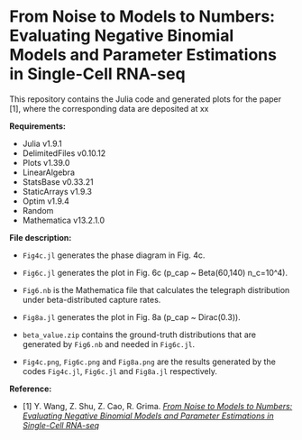 # From Noise to Models to Numbers: Evaluating Negative Binomial Models and Parameter Estimations in Single-Cell RNA-seq

This repository contains the Julia code and generated plots for the paper [1], where the corresponding data are deposited at xx

**Requirements:**

- Julia v1.9.1
- DelimitedFiles v0.10.12
- Plots v1.39.0
- LinearAlgebra
- StatsBase v0.33.21
- StaticArrays v1.9.3
- Optim v1.9.4
- Random
- Mathematica v13.2.1.0

**File description:**

- `Fig4c.jl` generates the phase diagram in Fig. 4c.
- `Fig6c.jl` generates the plot in Fig. 6c (p_cap ~ Beta(60,140) n_c=10^4).
- `Fig6.nb` is the Mathematica file that calculates the telegraph distribution under beta-distributed capture rates.
- `Fig8a.jl` generates the plot in Fig. 8a (p_cap ~ Dirac(0.3)).
- `beta_value.zip` contains the ground-truth distributions that are generated by `Fig6.nb` and needed in `Fig6c.jl`.

- `Fig4c.png`, `Fig6c.png` and `Fig8a.png` are the results generated by the codes  `Fig4c.jl`, `Fig6c.jl` and `Fig8a.jl` respectively.

**Reference:**

- [1] Y. Wang, Z. Shu, Z. Cao, R. Grima. [*From Noise to Models to Numbers: Evaluating Negative Binomial Models and Parameter Estimations in Single-Cell RNA-seq*](https://www.biorxiv.org/content/10.1101/2025.05.05.652189v1)
